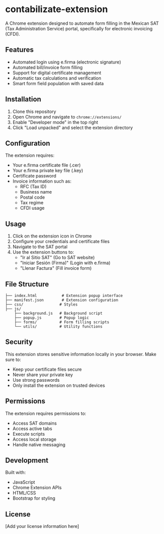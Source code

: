 # contabilizate-extension

A Chrome extension designed to automate form filling in the Mexican SAT (Tax Administration Service) portal, specifically for electronic invoicing (CFDI).

## Features

- Automated login using e.firma (electronic signature)
- Automated bill/invoice form filling
- Support for digital certificate management
- Automatic tax calculations and verification
- Smart form field population with saved data

## Installation

1. Clone this repository
2. Open Chrome and navigate to `chrome://extensions/`
3. Enable "Developer mode" in the top right
4. Click "Load unpacked" and select the extension directory

## Configuration

The extension requires:
- Your e.firma certificate file (.cer)
- Your e.firma private key file (.key)
- Certificate password
- Invoice information such as:
  - RFC (Tax ID)
  - Business name
  - Postal code
  - Tax regime
  - CFDI usage

## Usage

1. Click on the extension icon in Chrome
2. Configure your credentials and certificate files
3. Navigate to the SAT portal
4. Use the extension buttons to:
   - "Ir al Sitio SAT" (Go to SAT website)
   - "Iniciar Sesión (Firma)" (Login with e.firma)
   - "Llenar Factura" (Fill invoice form)

## File Structure

```
├── index.html           # Extension popup interface
├── manifest.json        # Extension configuration
├── css/                # Styles
├── js/
    ├── background.js   # Background script
    ├── popup.js        # Popup logic
    ├── forms/          # Form filling scripts
    └── utils/          # Utility functions
```

## Security

This extension stores sensitive information locally in your browser. Make sure to:
- Keep your certificate files secure
- Never share your private key
- Use strong passwords
- Only install the extension on trusted devices

## Permissions

The extension requires permissions to:
- Access SAT domains
- Access active tabs
- Execute scripts
- Access local storage
- Handle native messaging

## Development

Built with:
- JavaScript
- Chrome Extension APIs
- HTML/CSS
- Bootstrap for styling

## License

[Add your license information here]
